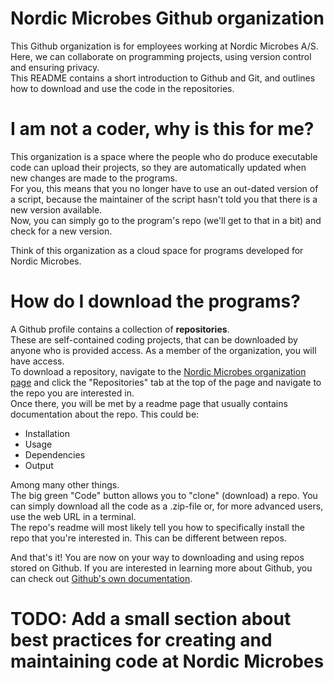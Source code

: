 # Nordic Microbes Github organization
This Github organization is for employees working at Nordic Microbes A/S.  
Here, we can collaborate on programming projects, using version control and ensuring privacy.  
This README contains a short introduction to Github and Git, and outlines how to download and use the code in the repositories.  

# I am not a coder, why is this for me? 
This organization is a space where the people who do produce executable code can upload their projects, so they are automatically updated when new changes are made to the programs.  
For you, this means that you no longer have to use an out-dated version of a script, because the maintainer of the script hasn't told you that there is a new version available.  
Now, you can simply go to the program's repo (we'll get to that in a bit) and check for a new version.  

Think of this organization as a cloud space for programs developed for Nordic Microbes.

# How do I download the programs?
A Github profile contains a collection of **repositories**.  
These are self-contained coding projects, that can be downloaded by anyone who is provided access. As a member of the organization, you will have access.  
To download a repository, navigate to the [Nordic Microbes organization page](https://github.com/Nordic-Microbes) and click the "Repositories" tab at the top of the page and navigate to the repo you are interested in.  
Once there, you will be met by a readme page that usually contains documentation about the repo. This could be:  
- Installation
- Usage
- Dependencies
- Output
  
Among many other things.  
The big green "Code" button allows you to "clone" (download) a repo. You can simply download all the code as a .zip-file or, for more advanced users, use the web URL in a terminal.  
The repo's readme will most likely tell you how to specifically install the repo that you're interested in. This can be different between repos.

And that's it! You are now on your way to downloading and using repos stored on Github.
If you are interested in learning more about Github, you can check out [Github's own documentation](https://docs.github.com/en/get-started/start-your-journey/hello-world).


# TODO: Add a small section about best practices for creating and maintaining code at Nordic Microbes
